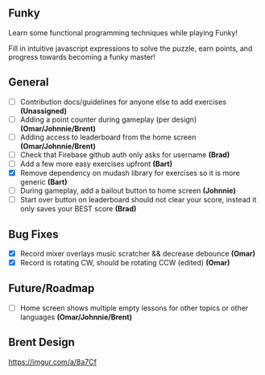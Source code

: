 Funky
---
Learn some functional programming techniques while playing Funky!

Fill in intuitive javascript expressions to solve the puzzle, earn points, and progress towards becoming a funky master!

## General
- [ ] Contribution docs/guidelines for anyone else to add exercises **(Unassigned)**
- [ ] Adding a point counter during gameplay (per design) **(Omar/Johnnie/Brent)**
- [ ] Adding access to leaderboard from the home screen **(Omar/Johnnie/Brent)**
- [ ] Check that Firebase github auth only asks for username **(Brad)**
- [ ] Add a few more easy exercises upfront **(Bart)**
- [x] Remove dependency on mudash library for exercises so it is more generic **(Bart)**
- [ ] During gameplay, add a bailout button to home screen **(Johnnie)**
- [ ] Start over button on leaderboard should not clear your score, instead it only saves your BEST score **(Brad)**

## Bug Fixes
- [x] Record mixer overlays music scratcher && decrease debounce **(Omar)**
- [x] Record is rotating CW, should be rotating CCW (edited) **(Omar)**

## Future/Roadmap
- [ ] Home screen shows multiple empty lessons for other topics or other languages **(Omar/Johnnie/Brent)**

## Brent Design

https://imgur.com/a/8a7Cf

